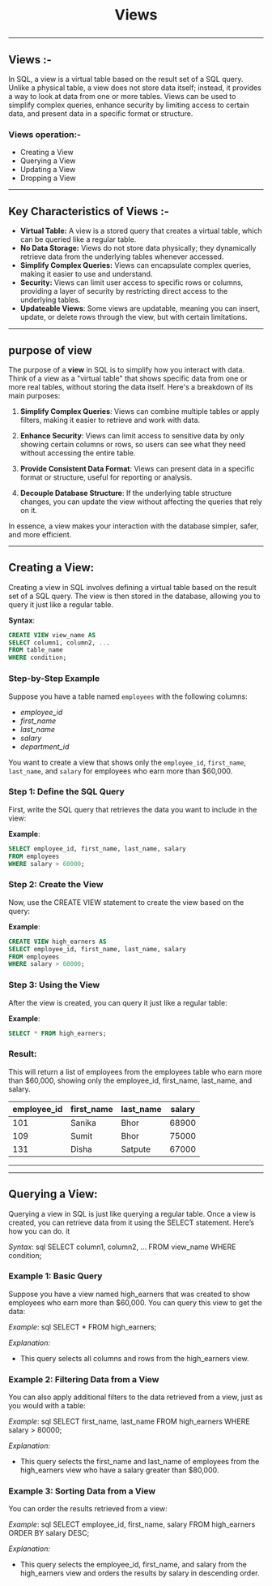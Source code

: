 # <p align="center">Views</p>
<!------------------------------------------------------------->
--------------------------------------------------------------------------------------------------------------------------
## Views :-

In SQL, a view is a virtual table based on the result set of a SQL query. Unlike a physical table, a view does not store data itself; instead, it provides a way to look at data from one or more tables. Views can be used to simplify complex queries, enhance security by limiting access to certain data, and present data in a specific format or structure.


### Views operation:-
- Creating a View
- Querying a View
- Updating a View
- Dropping a View

<!------------------------------------------------------------->
----------------------------------------------------------------------------------------------------------------------------------------------

## Key Characteristics of Views :-
- **Virtual Table:** A view is a stored query that creates a virtual table, which can be queried like a regular table.
- **No Data Storage:** Views do not store data physically; they dynamically retrieve data from the underlying tables whenever accessed.
- **Simplify Complex Queries:** Views can encapsulate complex queries, making it easier to use and understand.
- **Security:** Views can limit user access to specific rows or columns, providing a layer of security by restricting direct access to the   underlying tables.
- **Updateable Views**: Some views are updatable, meaning you can insert, update, or delete rows through the view, but with certain limitations.

<!------------------------------------------------------------->
----------------------------------------------------------------------------------------------------------------------------------------------

## purpose of view

The purpose of a **view** in SQL is to simplify how you interact with data. Think of a view as a "virtual table" that shows specific data from one or more real tables, without storing the data itself. Here's a breakdown of its main purposes:

1. **Simplify Complex Queries**: Views can combine multiple tables or apply filters, making it easier to retrieve and work with data.
   
2. **Enhance Security**: Views can limit access to sensitive data by only showing certain columns or rows, so users can see what they need without accessing the entire table.
   
3. **Provide Consistent Data Format**: Views can present data in a specific format or structure, useful for reporting or analysis.
   
4. **Decouple Database Structure**: If the underlying table structure changes, you can update the view without affecting the queries that rely on it.

In essence, a view makes your interaction with the database simpler, safer, and more efficient.

<!------------------------------------------------------------->
----------------------------------------------------------------------------------------------------------------------------------------------

## Creating a View:

Creating a view in SQL involves defining a virtual table based on the result set of a SQL query. The view is then stored in the database, allowing you to query it just like a regular table.

**Syntax**:
```sql
CREATE VIEW view_name AS
SELECT column1, column2, ...
FROM table_name
WHERE condition;
```

### Step-by-Step Example
Suppose you have a table named `employees` with the following columns:
- *employee_id*
- *first_name*
- *last_name*
- *salary*
- *department_id*

You want to create a view that shows only the `employee_id`, `first_name`, `last_name`, and `salary` for employees who earn more than $60,000.


### **Step 1: Define the SQL Query**

First, write the SQL query that retrieves the data you want to include in the view:

**Example**:
```sql
SELECT employee_id, first_name, last_name, salary
FROM employees
WHERE salary > 60000;
```

### **Step 2: Create the View**
Now, use the CREATE VIEW statement to create the view based on the query:


**Example**:
```sql
CREATE VIEW high_earners AS
SELECT employee_id, first_name, last_name, salary
FROM employees
WHERE salary > 60000;
```



### **Step 3: Using the View**
After the view is created, you can query it just like a regular table:

**Example**:
```sql
SELECT * FROM high_earners;
```

### **Result:**

This will return a list of employees from the employees table who earn more than $60,000, showing only the employee_id, first_name, last_name, and salary.


| employee_id | first_name | last_name | salary |
|-------------|------------|-----------|--------|
| 101         | Sanika     | Bhor      | 68900  |
| 109         | Sumit      | Bhor      | 75000  |
| 131         | Disha      | Satpute   | 67000  |

<!------------------------------------------------------------->
----------------------------------------------------------------------------------------------------------------------------------------------

<!------------------------------------------------------------->
----------------------------------------------------------------------------------------------------------------------------------------------

## Querying a View:

Querying a view in SQL is just like querying a regular table. Once a view is created, you can retrieve data from it using the SELECT statement. Here’s how you can do. it

*Syntax*:
sql
SELECT column1, column2, ...
FROM view_name
WHERE condition;


### Example 1: Basic Query

Suppose you have a view named high_earners that was created to show employees who earn more than $60,000. You can query this view to get the data:

*Example*:
sql
SELECT * FROM high_earners;


*Explanation:*

- This query selects all columns and rows from the high_earners view.

### Example 2: Filtering Data from a View

You can also apply additional filters to the data retrieved from a view, just as you would with a table:

*Example*:
sql
SELECT first_name, last_name
FROM high_earners
WHERE salary > 80000;


*Explanation:*

- This query selects the first_name and last_name of employees from the high_earners view who have a salary greater than $80,000.


### Example 3: Sorting Data from a View
You can order the results retrieved from a view:

*Example*:
sql
SELECT employee_id, first_name, salary
FROM high_earners
ORDER BY salary DESC;


*Explanation:*

- This query selects the employee_id, first_name, and salary from the high_earners view and orders the results by salary in descending order.

